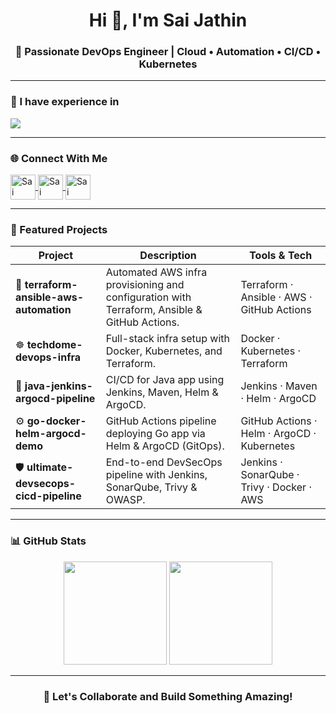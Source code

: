 <h1 align="center">Hi 👋, I'm Sai Jathin</h1>
<h3 align="center">🚀 Passionate DevOps Engineer | Cloud • Automation • CI/CD • Kubernetes</h3>

---

### 🧰 I have experience in  
<p align="left">
  <img src="https://skillicons.dev/icons?i=aws,gcp,azure,linux,terraform,ansible,docker,kubernetes,helm,jenkins,github,git,go,python,bash,vscode" />
</p>

---

### 🌐 Connect With Me  
<p align="left">
  <a href="https://linkedin.com/in/sai-jathin-koyyada-2a16731b4/" target="_blank">
    <img align="center" src="https://skillicons.dev/icons?i=linkedin" alt="Sai Jathin LinkedIn" height="40" />
  </a>
  <a href="mailto:saijathin51@gmail.com" target="_blank">
    <img align="center" src="https://skillicons.dev/icons?i=gmail" alt="Sai Jathin Gmail" height="40" />
  </a>
  <a href="https://github.com/saijathin51" target="_blank">
    <img align="center" src="https://skillicons.dev/icons?i=github" alt="Sai Jathin GitHub" height="40" />
  </a>
</p>

---

### 🚀 Featured Projects  

| Project | Description | Tools & Tech |
|----------|--------------|--------------|
| 🧱 **terraform-ansible-aws-automation** | Automated AWS infra provisioning and configuration with Terraform, Ansible & GitHub Actions. | Terraform · Ansible · AWS · GitHub Actions |
| ☸️ **techdome-devops-infra** | Full-stack infra setup with Docker, Kubernetes, and Terraform. | Docker · Kubernetes · Terraform |
| 🧩 **java-jenkins-argocd-pipeline** | CI/CD for Java app using Jenkins, Maven, Helm & ArgoCD. | Jenkins · Maven · Helm · ArgoCD |
| ⚙️ **go-docker-helm-argocd-demo** | GitHub Actions pipeline deploying Go app via Helm & ArgoCD (GitOps). | GitHub Actions · Helm · ArgoCD · Kubernetes |
| 🛡️ **ultimate-devsecops-cicd-pipeline** | End-to-end DevSecOps pipeline with Jenkins, SonarQube, Trivy & OWASP. | Jenkins · SonarQube · Trivy · Docker · AWS |

---

### 📊 GitHub Stats  
<p align="center">
  <img src="https://github-readme-stats.vercel.app/api?username=saijathin51&count_private=true&show_icons=true&theme=tokyonight" height="165"/>
  <img src="https://github-readme-streak-stats.herokuapp.com/?user=saijathin51&theme=tokyonight" height="165"/>
</p>

---

<h3 align="center">💬 Let's Collaborate and Build Something Amazing!</h3>

